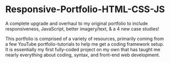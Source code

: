 # Responsive-Portfolio-HTML-CSS-JS
A complete upgrade and overhaul to my original portfolio to include responsiveness, JavaScript, better imagery/text, &amp; a 4 new case studies!

This portfolio is comprised of a variety of resources, primarily coming from a few YouTube portfolio-tutorials to help me get a coding framework setup. It is essentially my first fully-coded project on my own that has taught me nearly everything about coding, syntax, and front-end web development.
